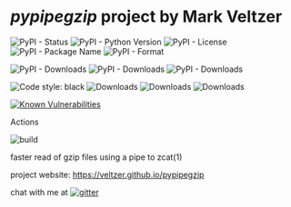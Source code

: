 
# *pypipegzip* project by Mark Veltzer

![PyPI - Status](https://img.shields.io/pypi/status/pypipegzip)
![PyPI - Python Version](https://img.shields.io/pypi/pyversions/pypipegzip)
![PyPI - License](https://img.shields.io/pypi/l/pypipegzip)
![PyPI - Package Name](https://img.shields.io/pypi/v/pypipegzip)
![PyPI - Format](https://img.shields.io/pypi/format/pypipegzip)

![PyPI - Downloads](https://img.shields.io/pypi/dd/pypipegzip)
![PyPI - Downloads](https://img.shields.io/pypi/dw/pypipegzip)
![PyPI - Downloads](https://img.shields.io/pypi/dm/pypipegzip)

![Code style: black](https://img.shields.io/badge/code%20style-black-000000.svg)
![Downloads](https://pepy.tech/badge/pypipegzip)
![Downloads](https://pepy.tech/badge/pypipegzip/month)
![Downloads](https://pepy.tech/badge/pypipegzip/week)

[![Known Vulnerabilities](https://snyk.io/test/github/veltzer/pypipegzip/badge.svg?targetFile=requirements.txt)](https://snyk.io/test/github/veltzer/pypipegzip?targetFile=requirements.txt)


Actions

![build](https://github.com/veltzer/pypipegzip/workflows/build/badge.svg)

faster read of gzip files using a pipe to zcat(1)

project website: <https://veltzer.github.io/pypipegzip>

chat with me at [![gitter](https://badges.gitter.im/Join%20Chat.svg)](https://gitter.im/veltzer/mark.veltzer)


